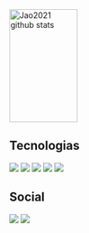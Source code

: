 
<div align="left">  
  <img width="49%" height="200px" src="https://github-readme-stats.vercel.app/api?username=Jao2021&show_icons=true&count_private=true&hide_border=true&title_color=1a75ff&icon_color=1a75ff&text_color=c9d1d9&bg_color=0d1117" alt="Jao2021 github stats" /> 
<!--   <img width="41%" height="195px" src="https://github-readme-stats.vercel.app/api/top-langs/?username=JoaoPedroAlves&layout=compact&hide_border=true&title_color=1a75ff&text_color=ff91a4&bg_color=0d1117" /> -->
</div> 

<h2>Tecnologias</h2>

<div align="left">
<img src="https://img.shields.io/badge/PostgreSQL-316192?style=for-the-badge&logo=postgresql&logoColor=white">
<img src="https://img.shields.io/badge/HTML5-E34F26?style=for-the-badge&logo=html5&logoColor=white">
<img src="https://img.shields.io/badge/CSS3-1572B6?style=for-the-badge&logo=css3&logoColor=white">
<img src="https://img.shields.io/badge/JavaScript-F7DF1E?style=for-the-badge&logo=javascript&logoColor=black">
<img src="https://img.shields.io/badge/Flutter-02569B?style=for-the-badge&logo=flutter&logoColor=white">
</div>


<h2>Social</h2>

<div align="left">
  <a href="https://www.linkedin.com/in/joaopedroalvesdossantos/"><img src="https://img.shields.io/badge/LinkedIn-0077B5?style=for-the-badge&logo=linkedin&logoColor=white"></a>
  <a href="mailto:cmp.1a.alvesjp1920@outlook.com"><img src="https://img.shields.io/badge/Gmail-D14836?style=for-the-badge&logo=gmail&logoColor=white"></a>
</div>





